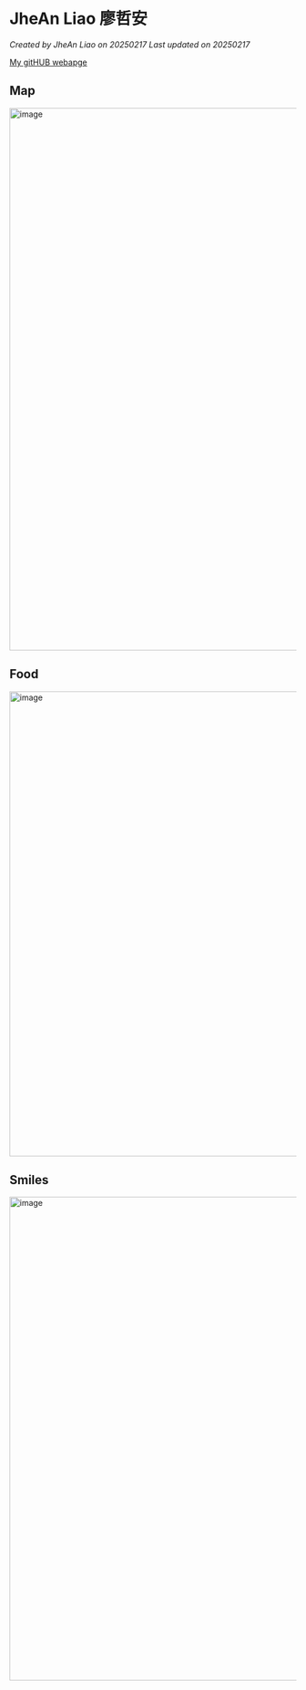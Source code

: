 # JheAn Liao 廖哲安

*Created by JheAn Liao on 20250217 Last updated on 20250217*

[My gitHUB webapge](https://github.com/JheAn-Liao) 


## Map

<img width="952" alt="image" src="https://github.com/user-attachments/assets/dea505bf-ac30-4616-81b7-a6daafe9ca07" />




## Food

<img width="816" alt="image" src="https://github.com/user-attachments/assets/7e071593-3d41-48b1-87b6-48cd6f051a17" />



## Smiles

<img width="849" alt="image" src="https://github.com/user-attachments/assets/e58ca4b4-2dff-40ec-9aed-bf49bf1c45f6" />

